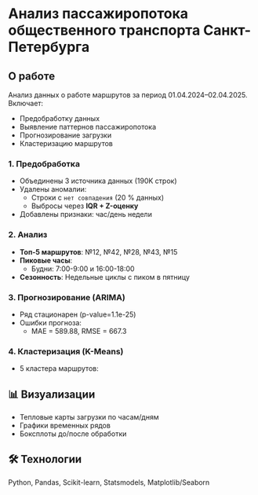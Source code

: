 # Анализ пассажиропотока общественного транспорта Санкт-Петербурга
## О работе
Анализ данных о работе маршрутов за период 01.04.2024–02.04.2025. Включает:
- Предобработку данных
- Выявление паттернов пассажиропотока
- Прогнозирование загрузки
- Кластеризацию маршрутов

### 1. Предобработка
- Объединены 3 источника данных (190K строк)
- Удалены аномалии: 
  - Строки с `нет совпадения` (20 % данных)
  - Выбросы через **IQR + Z-оценку** 
- Добавлены признаки: час/день недели

### 2. Анализ
- **Топ-5 маршрутов**: №12, №42, №28, №43, №15
- **Пиковые часы**: 
  - Будни: 7:00-9:00 и 16:00-18:00
- **Сезонность**: Недельные циклы с пиком в пятницу

### 3. Прогнозирование (ARIMA)
- Ряд стационарен (p-value=1.1e-25)
- Ошибки прогноза: 
  - MAE = 589.88, RMSE = 667.3

### 4. Кластеризация (K-Means)
- 5 кластера маршрутов:


## 📊 Визуализации
- Тепловые карты загрузки по часам/дням
- Графики временных рядов
- Боксплоты до/после обработки

## 🛠️ Технологии
Python, Pandas, Scikit-learn, Statsmodels, Matplotlib/Seaborn
